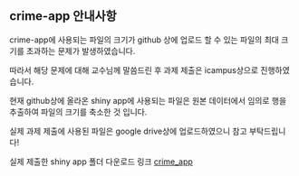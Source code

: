 ## crime-app 안내사항
crime-app에 사용되는 파일의 크기가 github 상에 업로드 할 수 있는 파일의 최대 크기를 초과하는 문제가 발생하였습니다.  

따라서 해당 문제에 대해 교수님께 말씀드린 후 과제 제출은 icampus상으로 진행하였습니다.  

현재 github상에 올라온 shiny app에 사용되는 파일은 원본 데이터에서 임의로 행을 추출하여 파일의 크기를 축소한 것 입니다.  

실제 과제 제출에 사용된 파일은 google drive상에 업로드하였으니 참고 부탁드립니다!

실제 제출한 shiny app 폴더 다운로드 링크 [crime_app](https://drive.google.com/file/d/1nVm1mNCXaRACfxIfE-4dqtlj548W17Vw/view?usp=sharing)
